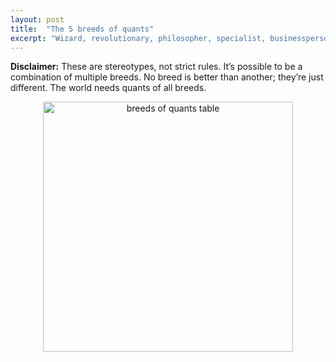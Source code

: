 ```yaml
---
layout: post
title:  "The 5 breeds of quants"
excerpt: "Wizard, revolutionary, philosopher, specialist, businessperson."
---
```


<b>Disclaimer:</b> These are stereotypes, not strict rules. It’s possible to be a combination of multiple breeds. No breed is better than another; they’re just different. The world needs quants of all breeds.

<center><img src="{{site.url}}/images/breeds-of-quants-table.png" style="border: none; height: 400px;" alt="breeds of quants table"></center>
